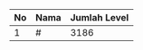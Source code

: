 | No | Nama            | Jumlah Level |
|----|-----------------|--------------|
| 1  | #    |    3186        |
